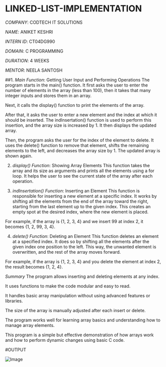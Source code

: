 # LINKED-LIST-IMPLEMENTATION

*COMPANY*: CODTECH IT SOLUTIONS

*NAME*: ANIKET KESHRI

*INTERN ID*: CT04DG990

*DOMAIN*: C PROGRAMMING

*DURATION*: 4 WEEKS

*MENTOR*: NEELA SANTOSH

##1. *Main Function*: Getting User Input and Performing Operations
The program starts in the main() function. It first asks the user to enter the number of elements in the array (less than 100), then it takes that many integer inputs and stores them in an array.

Next, it calls the display() function to print the elements of the array.

After that, it asks the user to enter a new element and the index at which it should be inserted. The indInsertation() function is used to perform this insertion, and the array size is increased by 1. It then displays the updated array.

Then, the program asks the user for the index of the element to delete. It uses the delete() function to remove that element, shifts the remaining elements to the left, and decreases the array size by 1. The updated array is shown again.

2. *display() Function*: Showing Array Elements
This function takes the array and its size as arguments and prints all the elements using a for loop. It helps the user to see the current state of the array after each operation.

3. *indInsertation() Function*: Inserting an Element
This function is responsible for inserting a new element at a specific index. It works by shifting all the elements from the end of the array toward the right, starting from the last element up to the given index. This creates an empty spot at the desired index, where the new element is placed.

For example, if the array is {1, 2, 3, 4} and we insert 99 at index 2, it becomes {1, 2, 99, 3, 4}.

4. *delete() Function*: Deleting an Element
This function deletes an element at a specified index. It does so by shifting all the elements after the given index one position to the left. This way, the unwanted element is overwritten, and the rest of the array moves forward.

For example, if the array is {1, 2, 3, 4} and you delete the element at index 2, the result becomes {1, 2, 4}.

*Summary*
The program allows inserting and deleting elements at any index.

It uses functions to make the code modular and easy to read.

It handles basic array manipulation without using advanced features or libraries.

The size of the array is manually adjusted after each insert or delete.

The program works well for learning array basics and understanding how to manage array elements.

This program is a simple but effective demonstration of how arrays work and how to perform dynamic changes using basic C code.

#OUTPUT

![Image](https://github.com/user-attachments/assets/1dc9aa6d-8eea-4f82-8a48-9b5b797ed57e)

